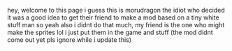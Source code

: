 hey, welcome to this page i guess
this is morudragon the idiot who decided it was a good idea to get their friend to make a mod based on a tiny white stuff man
so yeah
also i didnt do that much, my friend is the one who  might make the sprites lol i just put them in the game and stuff
(the mod didnt come out yet pls ignore while i update this)
<!---
MoruDragon/MoruDragon is a ✨ special ✨ repository because its `README.md` (this file) appears on your GitHub profile.
You can click the Preview link to take a look at your changes.
--->
